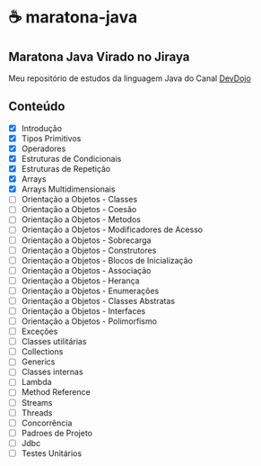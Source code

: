 # ☕ maratona-java

## Maratona Java Virado no Jiraya
Meu repositório de estudos da linguagem Java do Canal [DevDojo](https://www.youtube.com/playlist?list=PL62G310vn6nFIsOCC0H-C2infYgwm8SWW)

## Conteúdo
- [x] Introdução
- [x] Tipos Primitivos
- [x] Operadores
- [x] Estruturas de Condicionais
- [x] Estruturas de Repetição
- [x] Arrays
- [x] Arrays Multidimensionais
- [ ] Orientação a Objetos - Classes
- [ ] Orientação a Objetos - Coesão
- [ ] Orientação a Objetos - Metodos
- [ ] Orientação a Objetos - Modificadores de Acesso
- [ ] Orientação a Objetos - Sobrecarga
- [ ] Orientação a Objetos - Construtores
- [ ] Orientação a Objetos - Blocos de Inicialização
- [ ] Orientação a Objetos - Associação
- [ ] Orientação a Objetos - Herança
- [ ] Orientação a Objetos - Enumerações
- [ ] Orientação a Objetos - Classes Abstratas
- [ ] Orientação a Objetos - Interfaces
- [ ] Orientação a Objetos - Polimorfismo
- [ ] Exceções
- [ ] Classes utilitárias
- [ ] Collections
- [ ] Generics
- [ ] Classes internas
- [ ] Lambda
- [ ] Method Reference
- [ ] Streams
- [ ] Threads
- [ ] Concorrência
- [ ] Padroes de Projeto
- [ ] Jdbc
- [ ] Testes Unitários